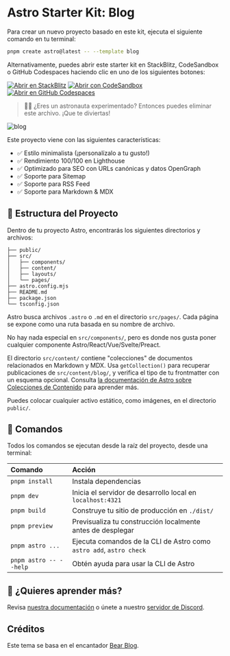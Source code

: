 # Astro Starter Kit: Blog

Para crear un nuevo proyecto basado en este kit, ejecuta el siguiente comando en tu terminal:

```sh
pnpm create astro@latest -- --template blog
```

Alternativamente, puedes abrir este starter kit en StackBlitz, CodeSandbox o GitHub Codespaces haciendo clic en uno de los siguientes botones:

[![Abrir en StackBlitz](https://developer.stackblitz.com/img/open_in_stackblitz.svg)](https://stackblitz.com/github/withastro/astro/tree/latest/examples/blog)
[![Abrir con CodeSandbox](https://assets.codesandbox.io/github/button-edit-lime.svg)](https://codesandbox.io/p/sandbox/github/withastro/astro/tree/latest/examples/blog)
[![Abrir en GitHub Codespaces](https://github.com/codespaces/badge.svg)](https://codespaces.new/withastro/astro?devcontainer_path=.devcontainer/blog/devcontainer.json)

> 🧑‍🚀 ¿Eres un astronauta experimentado? Entonces puedes eliminar este archivo. ¡Que te diviertas!

![blog](https://github.com/withastro/astro/assets/2244813/ff10799f-a816-4703-b967-c78997e8323d)

Este proyecto viene con las siguientes características:

- ✅ Estilo minimalista (¡personalízalo a tu gusto!)
- ✅ Rendimiento 100/100 en Lighthouse 
- ✅ Optimizado para SEO con URLs canónicas y datos OpenGraph
- ✅ Soporte para Sitemap
- ✅ Soporte para RSS Feed
- ✅ Soporte para Markdown & MDX

## 🚀 Estructura del Proyecto

Dentro de tu proyecto Astro, encontrarás los siguientes directorios y archivos:

```text
├── public/
├── src/
│   ├── components/
│   ├── content/
│   ├── layouts/
│   └── pages/
├── astro.config.mjs
├── README.md
├── package.json
└── tsconfig.json
```

Astro busca archivos `.astro` o `.md` en el directorio `src/pages/`. Cada página se expone como una ruta basada en su nombre de archivo.

No hay nada especial en `src/components/`, pero es donde nos gusta poner cualquier componente Astro/React/Vue/Svelte/Preact.

El directorio `src/content/` contiene "colecciones" de documentos relacionados en Markdown y MDX. Usa `getCollection()` para recuperar publicaciones de `src/content/blog/`, y verifica el tipo de tu frontmatter con un esquema opcional. Consulta [la documentación de Astro sobre Colecciones de Contenido](https://docs.astro.build/en/guides/content-collections/) para aprender más.

Puedes colocar cualquier activo estático, como imágenes, en el directorio `public/`.

## 🧞 Comandos

Todos los comandos se ejecutan desde la raíz del proyecto, desde una terminal:

| Comando                   | Acción                                           |
| :------------------------ | :----------------------------------------------- |
| `pnpm install`             | Instala dependencias                             |
| `pnpm dev`             | Inicia el servidor de desarrollo local en `localhost:4321` |
| `pnpm build`           | Construye tu sitio de producción en `./dist/`    |
| `pnpm preview`         | Previsualiza tu construcción localmente antes de desplegar |
| `pnpm astro ...`       | Ejecuta comandos de la CLI de Astro como `astro add`, `astro check` |
| `pnpm astro -- --help` | Obtén ayuda para usar la CLI de Astro            

## 👀 ¿Quieres aprender más?

Revisa [nuestra documentación](https://docs.astro.build) o únete a nuestro [servidor de Discord](https://astro.build/chat).

## Créditos

Este tema se basa en el encantador [Bear Blog](https://github.com/HermanMartinus/bearblog/).